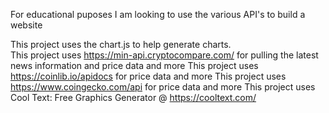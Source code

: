 For educational puposes I am looking to use the various API's to build a website

This project uses the chart.js to help generate charts.  
This project uses https://min-api.cryptocompare.com/ for pulling the latest news information and price data and more
This project uses https://coinlib.io/apidocs for price data and more
This project uses https://www.coingecko.com/api for price data and more
This project uses Cool Text: Free Graphics Generator @ https://cooltext.com/
